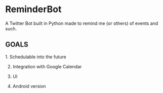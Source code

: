 # ReminderBot

A Twitter Bot built in Python made to remind me (or others) of events and such. 

<h2> GOALS </h2>
1. Schedulable into the future

2. Integration with Google Calendar 

3. UI

4. Android version
